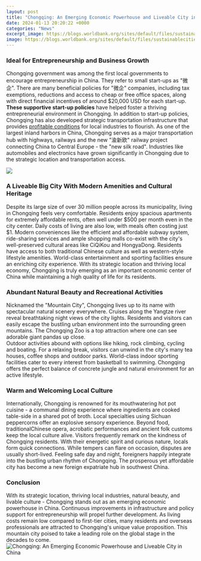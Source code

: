 ```yaml
---
layout: post
title: "Chongqing: An Emerging Economic Powerhouse and Liveable City in China"
date: 2024-01-13 20:20:22 +0000
categories: "News"
excerpt_image: https://blogs.worldbank.org/sites/default/files/sustainablecities/china-chongqing_skyline-istock.png
image: https://blogs.worldbank.org/sites/default/files/sustainablecities/china-chongqing_skyline-istock.png
---
```


### Ideal for Entrepreneurship and Business Growth
Chongqing government was among the first local governments to encourage entrepreneurship in China. They refer to small start-ups as "微企". There are many beneficial policies for "微企" companies, including tax exemptions, reductions and access to cheap or free office spaces, along with direct financial incentives of around $20,000 USD for each start-up. **These supportive start-up policies** have helped foster a thriving entrepreneurial environment in Chongqing.
In addition to start-up policies, Chongqing has also developed strategic transportation infrastructure that provides [profitable conditions](https://ustoday.github.io/2024-01-10-visiter-l-xc9rythr-xe9e-un-pays-aux-richesses-culturelles-et-historiques-m-xe9connues/) for local industries to flourish. As one of the largest inland harbors in China, Chongqing serves as a major transportation hub with highways, railways and the new "渝新欧" railway project connecting China to Central Europe - the "new silk road". Industries like automobiles and electronics have grown significantly in Chongqing due to the strategic location and transportation access.

![](https://source.ichongqing.info/2020/05/成渝650.jpg)
### A Liveable Big City With Modern Amenities and Cultural Heritage  
Despite its large size of over 30 million people across its municipality, living in Chongqing feels very comfortable. Residents enjoy spacious apartments for extremely affordable rents, often well under $500 per month even in the city center. Daily costs of living are also low, with meals often costing just $1. Modern conveniences like the efficient and affordable subway system, ride-sharing services and ample shopping malls co-exist with the city's well-preserved cultural areas like CiQiKou and HongyaDong. 
Residents have access to both traditional Chinese culture as well as western-style lifestyle amenities. World-class entertainment and sporting facilities ensure an enriching city experience. With its strategic location and thriving local economy, Chongqing is truly emerging as an important economic center of China while maintaining a high quality of life for its residents.
### Abundant Natural Beauty and Recreational Activities
Nicknamed the "Mountain City", Chongqing lives up to its name with spectacular natural scenery everywhere. Cruises along the Yangtze river reveal breathtaking night views of the city lights. Residents and visitors can easily escape the bustling urban environment into the surrounding green mountains. The Chongqing Zoo is a top attraction where one can see adorable giant pandas up close.  
Outdoor activities abound with options like hiking, rock climbing, cycling and boating. For a relaxing break, visitors can unwind in the city's many tea houses, coffee shops and outdoor parks. World-class indoor sporting facilities cater to every interest from basketball to swimming. Chongqing offers the perfect balance of concrete jungle and natural environment for an active lifestyle.
### Warm and Welcoming Local Culture
Internationally, Chongqing is renowned for its mouthwatering hot pot cuisine - a communal dining experience where ingredients are cooked table-side in a shared pot of broth. Local specialties using Sichuan peppercorns offer an explosive sensory experience. Beyond food, traditionalChinese opera, acrobatic performances and ancient folk customs keep the local culture alive.
Visitors frequently remark on the kindness of Chongqing residents. With their energetic spirit and curious nature, locals form quick connections. While tempers can flare on occasion, disputes are usually short-lived. Feeling safe day and night, foreigners happily integrate into the bustling urban rhythm of Chongqing. The prosperous yet affordable city has become a new foreign expatriate hub in southwest China.
### Conclusion
With its strategic location, thriving local industries, natural beauty, and livable culture - Chongqing stands out as an emerging economic powerhouse in China. Continuous improvements in infrastructure and policy support for entrepreneurship will propel further development. As living costs remain low compared to first-tier cities, many residents and overseas professionals are attracted to Chongqing's unique value proposition. This mountain city poised to take a leading role on the global stage in the decades to come.
![Chongqing: An Emerging Economic Powerhouse and Liveable City in China](https://blogs.worldbank.org/sites/default/files/sustainablecities/china-chongqing_skyline-istock.png)